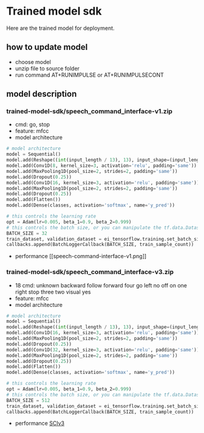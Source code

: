 # Trained model sdk

Here are the trained model for deployment.

## how to update model

- choose model
- unzip file to source folder
- run command AT+RUNIMPULSE or AT+RUNIMPULSECONT

## model description

### trained-model-sdk/speech_command_interface-v1.zip

+ cmd: go, stop
+ feature: mfcc
+ model architecture

```python
# model architecture
model = Sequential()
model.add(Reshape((int(input_length / 13), 13), input_shape=(input_length, )))
model.add(Conv1D(8, kernel_size=3, activation='relu', padding='same'))
model.add(MaxPooling1D(pool_size=2, strides=2, padding='same'))
model.add(Dropout(0.25))
model.add(Conv1D(16, kernel_size=3, activation='relu', padding='same'))
model.add(MaxPooling1D(pool_size=2, strides=2, padding='same'))
model.add(Dropout(0.25))
model.add(Flatten())
model.add(Dense(classes, activation='softmax', name='y_pred'))

# this controls the learning rate
opt = Adam(lr=0.005, beta_1=0.9, beta_2=0.999)
# this controls the batch size, or you can manipulate the tf.data.Dataset objects yourself
BATCH_SIZE = 32
train_dataset, validation_dataset = ei_tensorflow.training.set_batch_size(BATCH_SIZE, train_dataset, validation_dataset)
callbacks.append(BatchLoggerCallback(BATCH_SIZE, train_sample_count))
```

+ performance
[[speech-command-interface-v1.png]]

### trained-model-sdk/speech_command_interface-v3.zip

+ 18 cmd:  unknown  backward  follow  forward  four  go  left  no  off  on  one  right  stop  three  two  visual  yes
+ feature: mfcc
+ model architecture
```python
# model architecture
model = Sequential()
model.add(Reshape((int(input_length / 13), 13), input_shape=(input_length, )))
model.add(Conv1D(16, kernel_size=3, activation='relu', padding='same'))
model.add(MaxPooling1D(pool_size=2, strides=2, padding='same'))
model.add(Dropout(0.25))
model.add(Conv1D(32, kernel_size=3, activation='relu', padding='same'))
model.add(MaxPooling1D(pool_size=2, strides=2, padding='same'))
model.add(Dropout(0.25))
model.add(Flatten())
model.add(Dense(classes, activation='softmax', name='y_pred'))

# this controls the learning rate
opt = Adam(lr=0.005, beta_1=0.9, beta_2=0.999)
# this controls the batch size, or you can manipulate the tf.data.Dataset objects yourself
BATCH_SIZE = 512
train_dataset, validation_dataset = ei_tensorflow.training.set_batch_size(BATCH_SIZE, train_dataset, validation_dataset)
callbacks.append(BatchLoggerCallback(BATCH_SIZE, train_sample_count))
```

+ performance
[SCIv3](SCIv3.pdf)